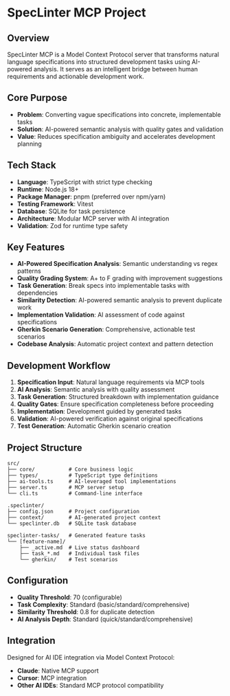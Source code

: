 # SpecLinter MCP Project

## Overview
SpecLinter MCP is a Model Context Protocol server that transforms natural language specifications into structured development tasks using AI-powered analysis. It serves as an intelligent bridge between human requirements and actionable development work.

## Core Purpose
- **Problem**: Converting vague specifications into concrete, implementable tasks
- **Solution**: AI-powered semantic analysis with quality gates and validation
- **Value**: Reduces specification ambiguity and accelerates development planning

## Tech Stack
- **Language**: TypeScript with strict type checking
- **Runtime**: Node.js 18+
- **Package Manager**: pnpm (preferred over npm/yarn)
- **Testing Framework**: Vitest
- **Database**: SQLite for task persistence
- **Architecture**: Modular MCP server with AI integration
- **Validation**: Zod for runtime type safety

## Key Features
- **AI-Powered Specification Analysis**: Semantic understanding vs regex patterns
- **Quality Grading System**: A+ to F grading with improvement suggestions
- **Task Generation**: Break specs into implementable tasks with dependencies
- **Similarity Detection**: AI-powered semantic analysis to prevent duplicate work
- **Implementation Validation**: AI assessment of code against specifications
- **Gherkin Scenario Generation**: Comprehensive, actionable test scenarios
- **Codebase Analysis**: Automatic project context and pattern detection

## Development Workflow
1. **Specification Input**: Natural language requirements via MCP tools
2. **AI Analysis**: Semantic analysis with quality assessment
3. **Task Generation**: Structured breakdown with implementation guidance
4. **Quality Gates**: Ensure specification completeness before proceeding
5. **Implementation**: Development guided by generated tasks
6. **Validation**: AI-powered verification against original specifications
7. **Test Generation**: Automatic Gherkin scenario creation

## Project Structure
```
src/
├── core/           # Core business logic
├── types/          # TypeScript type definitions
├── ai-tools.ts     # AI-leveraged tool implementations
├── server.ts       # MCP server setup
└── cli.ts          # Command-line interface

.speclinter/
├── config.json     # Project configuration
├── context/        # AI-generated project context
└── speclinter.db   # SQLite task database

speclinter-tasks/   # Generated feature tasks
└── [feature-name]/
    ├── _active.md  # Live status dashboard
    ├── task_*.md   # Individual task files
    └── gherkin/    # Test scenarios
```

## Configuration
- **Quality Threshold**: 70 (configurable)
- **Task Complexity**: Standard (basic/standard/comprehensive)
- **Similarity Threshold**: 0.8 for duplicate detection
- **AI Analysis Depth**: Standard (quick/standard/comprehensive)

## Integration
Designed for AI IDE integration via Model Context Protocol:
- **Claude**: Native MCP support
- **Cursor**: MCP integration
- **Other AI IDEs**: Standard MCP protocol compatibility
